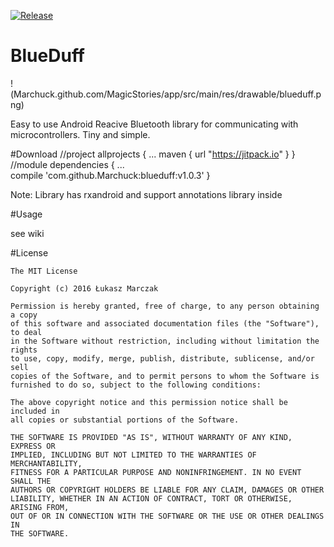 [![Release](https://jitpack.io/v/Marchuck/BlueDuff.svg)](https://jitpack.io/#Marchuck/BlueDuff)
# BlueDuff

!(Marchuck.github.com/MagicStories/app/src/main/res/drawable/blueduff.png)

Easy to use Android Reacive Bluetooth library for communicating with microcontrollers. Tiny and simple.

#Download
        //project 
        allprojects {
                ...
                maven { url "https://jitpack.io" }
        }
        //module
        dependencies {
                ...  
                compile 'com.github.Marchuck:blueduff:v1.0.3'
        }


Note: Library has rxandroid and support annotations library inside

#Usage

see wiki


#License

    The MIT License

    Copyright (c) 2016 Łukasz Marczak

    Permission is hereby granted, free of charge, to any person obtaining a copy
    of this software and associated documentation files (the "Software"), to deal
    in the Software without restriction, including without limitation the rights
    to use, copy, modify, merge, publish, distribute, sublicense, and/or sell
    copies of the Software, and to permit persons to whom the Software is
    furnished to do so, subject to the following conditions:

    The above copyright notice and this permission notice shall be included in
    all copies or substantial portions of the Software.

    THE SOFTWARE IS PROVIDED "AS IS", WITHOUT WARRANTY OF ANY KIND, EXPRESS OR
    IMPLIED, INCLUDING BUT NOT LIMITED TO THE WARRANTIES OF MERCHANTABILITY,
    FITNESS FOR A PARTICULAR PURPOSE AND NONINFRINGEMENT. IN NO EVENT SHALL THE
    AUTHORS OR COPYRIGHT HOLDERS BE LIABLE FOR ANY CLAIM, DAMAGES OR OTHER
    LIABILITY, WHETHER IN AN ACTION OF CONTRACT, TORT OR OTHERWISE, ARISING FROM,
    OUT OF OR IN CONNECTION WITH THE SOFTWARE OR THE USE OR OTHER DEALINGS IN
    THE SOFTWARE.
